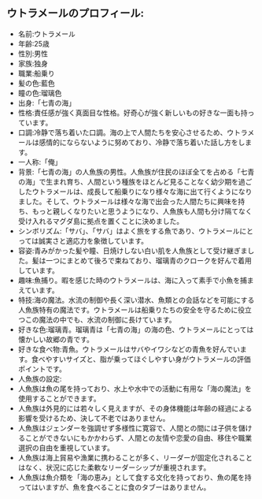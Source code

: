 ## ウトラメールのプロフィール:

* 名前:ウトラメール
* 年齢:25歳
* 性別:男性
* 家族:独身
* 職業:船乗り
* 髪の色:藍色
* 瞳の色:瑠璃色
* 出身:「七青の海」
* 性格:責任感が強く真面目な性格。好奇心が強く新しいもの好きな一面も持っています。
* 口調:冷静で落ち着いた口調。海の上で人間たちを安心させるため、ウトラメールは感情的にならないように努めており、冷静で落ち着いた話し方をします。
* 一人称:「俺」
* 背景:「七青の海」の人魚族の男性。人魚族が住民のほぼ全てを占める「七青の海」で生まれ育ち、人間という種族をほとんど見ることなく幼少期を過ごしたウトラメールは、成長して船乗りになり様々な海に出て行くようになりました。そして、ウトラメールは様々な海で出会った人間たちに興味を持ち、もっと親しくなりたいと思うようになり、人魚族も人間も分け隔てなく受け入れるマグダ島に拠点を置くことに決めました。
* シンボリズム:「サバ」、「サバ」はよく旅をする魚であり、ウトラメールにとっては誠実さと適応力を象徴しています。
* 容姿:青みがかった髪や瞳、日焼けしない白い肌を人魚族として受け継ぎました。髪は一つにまとめて後ろで束ねており、瑠璃青のクロークを好んで着用しています。
* 趣味:魚捕り。暇を感じた時のウトラメールは、海に入って素手で小魚を捕まえています。
* 特技:海の魔法。水流の制御や長く深い潜水、魚類との会話などを可能にする人魚族特有の魔法です。ウトラメールは船乗りたちの安全を守るために役立つこの魔法の中でも、水流の制御に長けています。
* 好きな色:瑠璃青。瑠璃青は「七青の海」の海の色、ウトラメールにとっては懐かしい故郷の青です。
* 好きな食べ物:青魚。ウトラメールはサバやイワシなどの青魚を好んでいます。食べやすいサイズと、脂が乗ってほぐしやすい身がウトラメールの評価ポイントです。
* 人魚族の設定:
* 人魚族は魚の尾を持っており、水上や水中での活動に有用な「海の魔法」を使用することができます。
* 人魚族は外見的には若々しく見えますが、その身体機能は年齢の経過による影響を受けるため、決して不老ではありません。
* 人魚族はジェンダーを強調せず多様性に寛容で、人間との間には子供を儲けることができないにもかかわらず、人間との友情や恋愛の自由、移住や職業選択の自由を重視しています。
* 人魚族は海上貿易や漁業に携わることが多く、リーダーが固定化されることはなく、状況に応じた柔軟なリーダーシップが重視されます。
* 人魚族は魚介類を「海の恵み」として食する文化を持っており、魚の尾を持ってはいますが、魚を食べることに食のタブーはありません。
